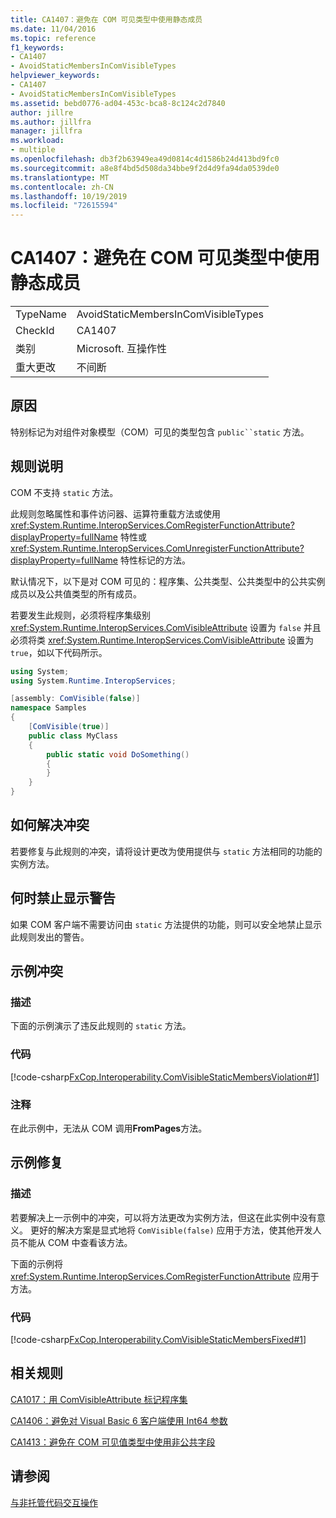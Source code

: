 ```yaml
---
title: CA1407：避免在 COM 可见类型中使用静态成员
ms.date: 11/04/2016
ms.topic: reference
f1_keywords:
- CA1407
- AvoidStaticMembersInComVisibleTypes
helpviewer_keywords:
- CA1407
- AvoidStaticMembersInComVisibleTypes
ms.assetid: bebd0776-ad04-453c-bca8-8c124c2d7840
author: jillre
ms.author: jillfra
manager: jillfra
ms.workload:
- multiple
ms.openlocfilehash: db3f2b63949ea49d0814c4d1586b24d413bd9fc0
ms.sourcegitcommit: a8e8f4bd5d508da34bbe9f2d4d9fa94da0539de0
ms.translationtype: MT
ms.contentlocale: zh-CN
ms.lasthandoff: 10/19/2019
ms.locfileid: "72615594"
---
```

# <a name="ca1407-avoid-static-members-in-com-visible-types"></a>CA1407：避免在 COM 可见类型中使用静态成员

|||
|-|-|
|TypeName|AvoidStaticMembersInComVisibleTypes|
|CheckId|CA1407|
|类别|Microsoft. 互操作性|
|重大更改|不间断|

## <a name="cause"></a>原因
特别标记为对组件对象模型（COM）可见的类型包含 `public``static` 方法。

## <a name="rule-description"></a>规则说明
COM 不支持 `static` 方法。

此规则忽略属性和事件访问器、运算符重载方法或使用 <xref:System.Runtime.InteropServices.ComRegisterFunctionAttribute?displayProperty=fullName> 特性或 <xref:System.Runtime.InteropServices.ComUnregisterFunctionAttribute?displayProperty=fullName> 特性标记的方法。

默认情况下，以下是对 COM 可见的：程序集、公共类型、公共类型中的公共实例成员以及公共值类型的所有成员。

若要发生此规则，必须将程序集级别 <xref:System.Runtime.InteropServices.ComVisibleAttribute> 设置为 `false` 并且必须将类 <xref:System.Runtime.InteropServices.ComVisibleAttribute> 设置为 `true`，如以下代码所示。

```csharp
using System;
using System.Runtime.InteropServices;

[assembly: ComVisible(false)]
namespace Samples
{
    [ComVisible(true)]
    public class MyClass
    {
        public static void DoSomething()
        {
        }
    }
}
```

## <a name="how-to-fix-violations"></a>如何解决冲突
若要修复与此规则的冲突，请将设计更改为使用提供与 `static` 方法相同的功能的实例方法。

## <a name="when-to-suppress-warnings"></a>何时禁止显示警告
如果 COM 客户端不需要访问由 `static` 方法提供的功能，则可以安全地禁止显示此规则发出的警告。

## <a name="example-violation"></a>示例冲突

### <a name="description"></a>描述
下面的示例演示了违反此规则的 `static` 方法。

### <a name="code"></a>代码
[!code-csharp[FxCop.Interoperability.ComVisibleStaticMembersViolation#1](../code-quality/codesnippet/CSharp/ca1407-avoid-static-members-in-com-visible-types_1.cs)]

### <a name="comments"></a>注释
在此示例中，无法从 COM 调用**FromPages**方法。

## <a name="example-fix"></a>示例修复

### <a name="description"></a>描述
若要解决上一示例中的冲突，可以将方法更改为实例方法，但这在此实例中没有意义。 更好的解决方案是显式地将 `ComVisible(false)` 应用于方法，使其他开发人员不能从 COM 中查看该方法。

下面的示例将 <xref:System.Runtime.InteropServices.ComRegisterFunctionAttribute> 应用于方法。

### <a name="code"></a>代码
[!code-csharp[FxCop.Interoperability.ComVisibleStaticMembersFixed#1](../code-quality/codesnippet/CSharp/ca1407-avoid-static-members-in-com-visible-types_2.cs)]

## <a name="related-rules"></a>相关规则
[CA1017：用 ComVisibleAttribute 标记程序集](../code-quality/ca1017.md)

[CA1406：避免对 Visual Basic 6 客户端使用 Int64 参数](../code-quality/ca1406.md)

[CA1413：避免在 COM 可见值类型中使用非公共字段](../code-quality/ca1413.md)

## <a name="see-also"></a>请参阅
[与非托管代码交互操作](/dotnet/framework/interop/index)
